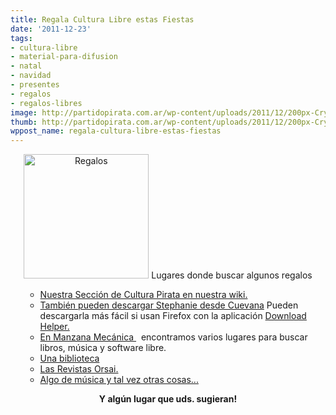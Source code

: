 ```yaml
---
title: Regala Cultura Libre estas Fiestas
date: '2011-12-23'
tags:
- cultura-libre
- material-para-difusion
- natal
- navidad
- presentes
- regalos
- regalos-libres
image: http://partidopirata.com.ar/wp-content/uploads/2011/12/200px-Crystal_package_favourite.svg_.png
thumb: http://partidopirata.com.ar/wp-content/uploads/2011/12/200px-Crystal_package_favourite.svg_-150x150.png
wppost_name: regala-cultura-libre-estas-fiestas
---
```


<p style="text-align: center;"><a href="http://partidopirata.com.ar/wp-content/uploads/2011/12/200px-Crystal_package_favourite.svg_.png"><img class="aligncenter size-full wp-image-2657" title="200px-Crystal_package_favourite.svg_" src="http://partidopirata.com.ar/wp-content/uploads/2011/12/200px-Crystal_package_favourite.svg_.png" alt="Regalos" width="200" height="199" /></a>
Lugares donde buscar algunos regalos</p>

<ul>
<ul>
	<li><a href="http://partidopirata.com.ar/wiki/index.php?title=P%C3%A1gina_Principal">Nuestra Sección de Cultura Pirata en nuestra wiki.</a></li>
	<li><a href="http://www.cuevana.tv/#!/peliculas/4397/stephanie" target="_blank">También pueden descargar Stephanie desde Cuevana</a> Pueden descargarla más fácil si usan Firefox con la aplicación <a href="https://addons.mozilla.org/es-es/firefox/addon/video-downloadhelper/" target="_blank">Download Helper.</a></li>
	<li><a href="http://www.manzanamecanica.org/2011/12/regala_cultura_libre_esta_navidad.html" target="_blank">En Manzana Mecánica </a>  encontramos varios lugares para buscar libros, música y software libre.</li>
	<li><a href="http://partido-pirata.blogspot.com/2009/03/el-pirata-ilustrado-biblioteca-del.html" target="_blank">Una biblioteca</a></li>
	<li><a href="http://partido-pirata.blogspot.com/2011/11/salio-la-revista-orsai-nro-4.html" target="_blank">Las Revistas Orsai.</a></li>
	<li><a href="http://radiolg.blogspot.com/" target="_blank">Algo de música y tal vez otras cosas...</a></li>
</ul>
</ul>
<p style="text-align: center;"><strong>Y algún lugar que uds. sugieran!</strong></p>
<p style="text-align: center;"></p>
